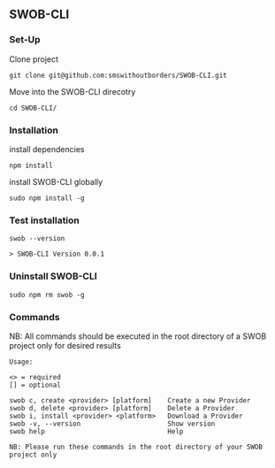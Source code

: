 ## SWOB-CLI

### Set-Up
Clone project
```
git clone git@github.com:smswithoutborders/SWOB-CLI.git
```
Move into the SWOB-CLI direcotry
```
cd SWOB-CLI/
```
### Installation
install dependencies
```
npm install
```
install SWOB-CLI globally
```
sudo npm install -g
```
### Test installation
```
swob --version

> SWOB-CLI Version 0.0.1
```
### Uninstall SWOB-CLI
```
sudo npm rm swob -g
```
### Commands
NB: All commands should be executed in the root directory of a SWOB project only for desired results
```
Usage:

<> = required
[] = optional

swob c, create <provider> [platform]    Create a new Provider
swob d, delete <provider> [platform]    Delete a Provider
swob i, install <provider> <platform>   Download a Provider
swob -v, --version                      Show version
swob help                               Help

NB: Please run these commands in the root directory of your SWOB project only
```